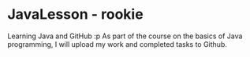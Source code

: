 # JavaLesson - rookie
Learning Java and GitHub  :p
As part of the course on the basics of Java programming, I will upload my work and completed tasks to Github.